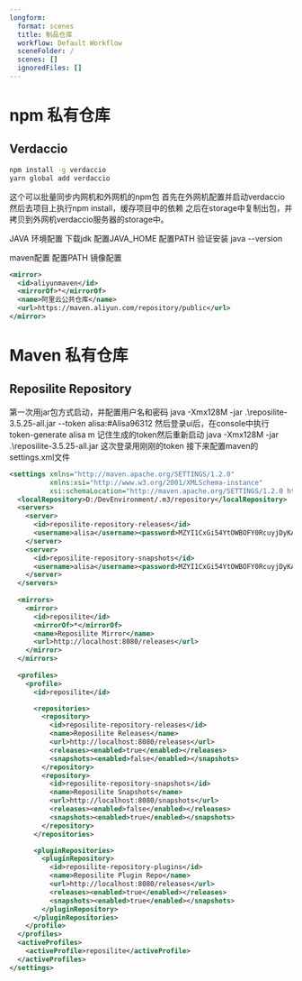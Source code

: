 ```yaml
---
longform:
  format: scenes
  title: 制品仓库
  workflow: Default Workflow
  sceneFolder: /
  scenes: []
  ignoredFiles: []
---
```

# npm 私有仓库
## Verdaccio

```sh
npm install -g verdaccio
yarn global add verdaccio
```
这个可以批量同步内网机和外网机的npm包
首先在外网机配置并启动verdaccio
然后去项目上执行npm install，缓存项目中的依赖
之后在storage中复制出包，并拷贝到外网机verdaccio服务器的storage中。

JAVA 环境配置
下载jdk
配置JAVA_HOME
配置PATH
验证安装 java --version

maven配置
配置PATH
镜像配置
```xml
<mirror>
  <id>aliyunmaven</id>
  <mirrorOf>*</mirrorOf>
  <name>阿里云公共仓库</name>
  <url>https://maven.aliyun.com/repository/public</url>
</mirror>
```
# Maven 私有仓库
## Reposilite Repository
第一次用jar包方式启动，并配置用户名和密码
java -Xmx128M -jar .\reposilite-3.5.25-all.jar --token alisa:#Alisa96312
然后登录ui后，在console中执行
token-generate alisa m
记住生成的token然后重新启动
java -Xmx128M -jar .\reposilite-3.5.25-all.jar
这次登录用刚刚的token
接下来配置maven的settings.xml文件
```xml
<settings xmlns="http://maven.apache.org/SETTINGS/1.2.0"
          xmlns:xsi="http://www.w3.org/2001/XMLSchema-instance"
          xsi:schemaLocation="http://maven.apache.org/SETTINGS/1.2.0 http://maven.apache.org/xsd/settings-1.2.0.xsd">
  <localRepository>D:/DevEnvironment/.m3/repository</localRepository>
  <servers>
    <server>
      <id>reposilite-repository-releases</id>
      <username>alisa</username><password>MZYI1CxGi54YtOWBOFY0RcuyjDyKA0s5ulS/YT+1EhNwT8udgyy7NzAD66TH3It8</password>
    </server>
    <server>
      <id>reposilite-repository-snapshots</id>
      <username>alisa</username><password>MZYI1CxGi54YtOWBOFY0RcuyjDyKA0s5ulS/YT+1EhNwT8udgyy7NzAD66TH3It8</password>
    </server>
  </servers>
  
  <mirrors>
    <mirror>
      <id>reposilite</id>
      <mirrorOf>*</mirrorOf>
      <name>Reposilite Mirror</name>
      <url>http://localhost:8080/releases</url>
    </mirror>
  </mirrors>
  
  <profiles>
    <profile>
      <id>reposilite</id>

      <repositories>
        <repository>
          <id>reposilite-repository-releases</id>
          <name>Reposilite Releases</name>
          <url>http://localhost:8080/releases</url>
          <releases><enabled>true</enabled></releases>
          <snapshots><enabled>false</enabled></snapshots>
        </repository>
        <repository>
          <id>reposilite-repository-snapshots</id>
          <name>Reposilite Snapshots</name>
          <url>http://localhost:8080/snapshots</url>
          <releases><enabled>false</enabled></releases>
          <snapshots><enabled>true</enabled></snapshots>
        </repository>
      </repositories>

      <pluginRepositories>
        <pluginRepository>
          <id>reposilite-repository-plugins</id>
          <name>Reposilite Plugin Repo</name>
          <url>http://localhost:8080/releases</url>
          <releases><enabled>true</enabled></releases>
          <snapshots><enabled>true</enabled></snapshots>
        </pluginRepository>
      </pluginRepositories>
    </profile>
  </profiles>
  <activeProfiles>
    <activeProfile>reposilite</activeProfile>
  </activeProfiles>
</settings>
```

